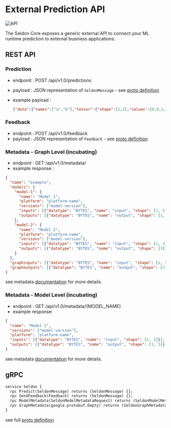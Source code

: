 # External Prediction API

![API](./api.png)

The Seldon Core exposes a generic external API to connect your ML runtime prediction to external business applications.

## REST API

### Prediction

 - endpoint : POST /api/v1.0/predictions
 - payload : JSON representation of `SeldonMessage` - see [proto definition](./prediction.md#proto-buffer-and-grpc-definition)
 - example payload :

   ```json
   {"data":{"names":["a","b"],"tensor":{"shape":[2,2],"values":[0,0,1,1]}}}
   ```

### Feedback

 - endpoint : POST /api/v1.0/feedback
 - payload : JSON representation of `Feedback` - see [proto definition](./prediction.md#proto-buffer-and-grpc-definition)

### Metadata - Graph Level (incubating)

- endpoint : GET /api/v1.0/metadata/
- example response :

```json
{
  "name": "example",
  "models": {
    "model-1": {
      "name": "Model 1",
      "platform": "platform-name",
      "versions": ["model-version"],
      "inputs": [{"datatype": "BYTES", "name": "input", "shape": [1, 5]}],
      "outputs": [{"datatype": "BYTES", "name": "output", "shape": [1, 3]}]
    },
    "model-2": {
      "name": "Model 2",
      "platform": "platform-name",
      "versions": ["model-version"],
      "inputs": [{"datatype": "BYTES", "name": "input", "shape": [1, 3]}],
      "outputs": [{"datatype": "BYTES", "name": "output", "shape": [3]}]
    }
  },
  "graphinputs": [{"datatype": "BYTES", "name": "input", "shape": [1, 5]}],
  "graphoutputs": [{"datatype": "BYTES", "name": "output", "shape": [3]}]
}
```

see metadata [documentation](./metadata.md) for more details.


### Metadata - Model Level (incubating)

- endpoint : GET /api/v1.0/metadata/{MODEL_NAME}
- example response:

```json
{
  "name": "Model 1",
  "versions": ["model-version"],
  "platform": "platform-name",
  "inputs": [{"datatype": "BYTES", "name": "input", "shape": [1, 5]}],
  "outputs": [{"datatype": "BYTES", "name": "output", "shape": [1, 3]}],
}
```

see metadata [documentation](./metadata.md) for more details.


## gRPC

```protobuf
service Seldon {
  rpc Predict(SeldonMessage) returns (SeldonMessage) {};
  rpc SendFeedback(Feedback) returns (SeldonMessage) {};
  rpc ModelMetadata(SeldonModelMetadataRequest) returns (SeldonModelMetadata) {};
  rpc GraphMetadata(google.protobuf.Empty) returns (SeldonGraphMetadata) {};
}
```

see full [proto definition](./prediction.md#proto-buffer-and-grpc-definition)
